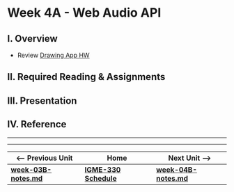 # Week 4A - Web Audio API 

## I. Overview
- Review [Drawing App HW](https://github.com/tonethar/IGME-330-Master/blob/master/notes/HW-drawing-app.md)

## II. Required Reading & Assignments


## III. Presentation



## IV. Reference



<hr><hr>

| <-- Previous Unit | Home | Next Unit -->
| --- | --- | --- 
| [**week-03B-notes.md**](week-03B-notes.md)     |  [**IGME-330 Schedule**](../schedule.md) | [**week-04B-notes.md**](week-04B-notes.md)
